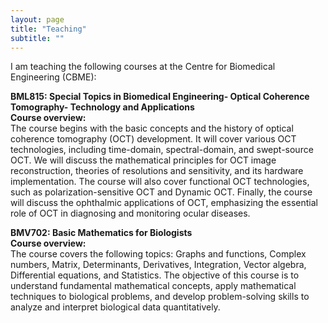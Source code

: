 ```yaml
---
layout: page
title: "Teaching"
subtitle: ""
---
```

I am teaching the following courses at the Centre for Biomedical Engineering (CBME): 

**BML815: Special Topics in Biomedical Engineering- Optical Coherence Tomography- Technology and Applications**   
**Course overview:**   
The course begins with the basic concepts and the history of optical coherence tomography (OCT) development. It will cover various OCT technologies, including time-domain, spectral-domain, and swept-source OCT. We will discuss the mathematical principles for OCT image reconstruction, theories of resolutions and sensitivity, and its hardware implementation. The course will also cover functional OCT technologies, such as polarization-sensitive OCT and Dynamic OCT. Finally, the course will discuss the ophthalmic applications of OCT, emphasizing the essential role of OCT in diagnosing and monitoring ocular diseases.

**BMV702: Basic Mathematics for Biologists**   
**Course overview:**   
The course covers the following topics: Graphs and functions, Complex numbers, Matrix, Determinants, Derivatives, Integration, Vector algebra, Differential equations, and Statistics. The objective of this course is to understand fundamental mathematical concepts, apply mathematical techniques to biological problems, and develop problem-solving skills to analyze and interpret biological data quantitatively.
